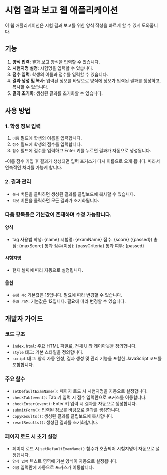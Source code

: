 # 시험 결과 보고 웹 애플리케이션

이 웹 애플리케이션은 시험 결과 보고를 위한 양식 작성을 빠르게 할 수 있게 도와줍니다.

## 기능
1. **양식 입력**: 결과 보고 양식을 입력할 수 있습니다.
2. **시험지명 설정**: 시험명을 입력할 수 있습니다. 
3. **점수 입력**: 학생의 이름과 점수를 입력할 수 있습니다.
4. **결과 생성 및 복사**: 입력된 정보를 바탕으로 양식에 정보가 입력된 결과를 생성하고, 복사할 수 있습니다.
5. **결과 초기화**: 생성된 결과를 초기화할 수 있습니다.

## 사용 방법

### 1. 학생 정보 입력
1. `이름` 필드에 학생의 이름을 입력합니다.
2. `점수` 필드에 학생의 점수를 입력합니다.
3. `점수` 필드에 점수를 입력하고 Enter 키를 누르면 결과가 자동으로 생성됩니다.

-이름 점수 기입 후 결과가 생성되면 입력 포커스가 다시 이름으로 오게 됩니다. 따라서 연속적인 처리를 가능케 합니다.
### 2. 결과 관리
- `복사` 버튼을 클릭하면 생성된 결과를 클립보드에 복사할 수 있습니다.
- `리셋` 버튼을 클릭하면 모든 결과가 초기화됩니다.

### 다음 항목들은 기본값이 존재하며 수정 가능합니다.

#### 양식
- tag 사용법
  학생: {name}
  시험명: {examName}
  점수: {score} ({passed})
  총점: {maxScore}
  통과 점수(이상): {passCriteria}
  통과 여부: {passed}
  
#### 시험지명
- 현재 날짜에 따라 자동으로 설정됩니다.

#### 옵션
- `문항 수`: 기본값은 15입니다. 필요에 따라 변경할 수 있습니다.
- `통과 기준`: 기본값은 12입니다. 필요에 따라 변경할 수 있습니다.

## 개발자 가이드

### 코드 구조

- `index.html`: 주요 HTML 파일로, 전체 UI와 레이아웃을 정의합니다.
- `style` 태그: 기본 스타일을 정의합니다.
- `script` 태그: 양식 자동 완성, 결과 생성 및 관리 기능을 포함한 JavaScript 코드를 포함합니다.

### 주요 함수

- `setDefaultExamName()`: 페이지 로드 시 시험지명을 자동으로 설정합니다.
- `checkTab(event)`: Tab 키 입력 시 점수 입력란으로 포커스를 이동합니다.
- `checkEnter(event)`: Enter 키 입력 시 결과를 자동으로 생성합니다.
- `submitForm()`: 입력된 정보를 바탕으로 결과를 생성합니다.
- `copyResults()`: 생성된 결과를 클립보드에 복사합니다.
- `resetResults()`: 생성된 결과를 초기화합니다.

### 페이지 로드 시 초기 설정

- 페이지 로드 시 `setDefaultExamName()` 함수가 호출되어 시험지명이 자동으로 설정됩니다.
- `양식 입력` 텍스트 영역에 기본 양식이 자동으로 설정됩니다.
- `이름` 입력란에 자동으로 포커스가 이동합니다.

